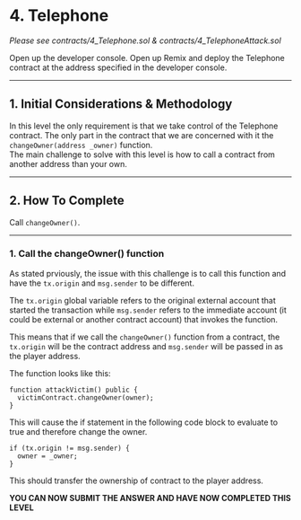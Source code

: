 # 4. Telephone
*Please see contracts/4_Telephone.sol & contracts/4_TelephoneAttack.sol*

Open up the developer console.
Open up Remix and deploy the Telephone contract at the address specified in the developer console.

___
## 1. Initial Considerations & Methodology

In this level the only requirement is that we take control of the Telephone contract. The only part in the contract that we are concerned with it the ```changeOwner(address _owner)``` function.  
The main challenge to solve with this level is how to call a contract from another address than your own.

___
## 2. How To Complete

Call ```changeOwner()```.

___
### 1. Call the changeOwner() function
As stated prviously, the issue with this challenge is to call this function and have the ```tx.origin``` and ```msg.sender``` to be different.  

The ```tx.origin``` global variable refers to the original external account that started the transaction while ```msg.sender``` refers to the immediate account (it could be external or another contract account) that invokes the function.  

This means that if we call the ```changeOwner()``` function from a contract, the ```tx.origin``` will be the contract address and ```msg.sender``` will be passed in as the player address.  

The function looks like this:
```
function attackVictim() public {
  victimContract.changeOwner(owner);
}
```
This will cause the  if statement in the following code block to evaluate to true and therefore change the owner.
```
if (tx.origin != msg.sender) {
  owner = _owner;
}
```
This should transfer the ownership of contract to the player address.

**YOU CAN NOW SUBMIT THE ANSWER AND HAVE NOW COMPLETED THIS LEVEL**
